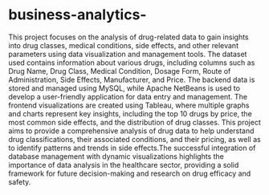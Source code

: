 # business-analytics-
This project focuses on the analysis of drug-related data to gain insights into drug classes, medical conditions, side effects, and other relevant parameters using data visualization and management tools. The dataset used contains information about various drugs, including columns such as Drug Name, Drug Class, Medical Condition, Dosage Form, Route of Administration, Side Effects, Manufacturer, and Price. The backend data is stored and managed using MySQL, while Apache NetBeans is used to develop a user-friendly application for data entry and management. The frontend visualizations are created using Tableau, where multiple graphs and charts represent key insights, including the top 10 drugs by price, the most common side effects, and the distribution of drug classes. This project aims to provide a comprehensive analysis of drug data to help understand drug classifications, their associated conditions, and their pricing, as well as to identify patterns and trends in side effects.The successful integration of database management with dynamic visualizations highlights the importance of data analysis in the healthcare sector, providing a solid framework for future decision-making and research on drug efficacy and safety.
